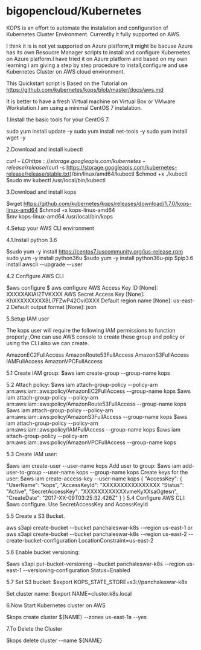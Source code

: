 # bigopencloud/Kubernetes

KOPS is an effort to automate the instalation and configuration of Kubernetes Cluster Environment.
Currentlly it fully supported on AWS.

I think it is is not yet supported on Azure platform,it might be bacuse Azure has its own Resoucre Manager scripts to install and configure Kubernetes on Azure platform.I have tried it on Azure platform and based on my own learning i am giving a step by step procedure to install,configure and use Kubernetes Cluster on AWS cloud environment.

This Quickstart script is Based on the Tutorial on https://github.com/kubernetes/kops/blob/master/docs/aws.md

It is better to have a fresh Virtual machine on Virtual Box or VMware Workstation.I am using a minimal CentOS 7 instalation.

1.Install the basic tools for your CentOS 7.

sudo yum install update -y
sudo yum install net-tools -y
sudo yum install wget -y

2.Download and install kubectl

$curl -LO https://storage.googleapis.com/kubernetes-release/release/$(curl -s https://storage.googleapis.com/kubernetes-release/release/stable.txt)/bin/linux/amd64/kubectl
$chmod +x ./kubectl
$sudo mv kubectl /usr/local/bin/kubectl

3.Download and install kops

$wget https://github.com/kubernetes/kops/releases/download/1.7.0/kops-linux-amd64
$chmod +x kops-linux-amd64  
$mv kops-linux-amd64 /usr/local/bin/kops 

4.Setup your AWS CLI environment

4.1.Install python 3.6

$sudo yum -y install https://centos7.iuscommunity.org/ius-release.rpm
sudo yum -y install python36u
$sudo yum -y install python36u-pip
$pip3.6 install awscli --upgrade --user

4.2 Configure AWS CLI

$aws configure
$ aws configure
AWS Access Key ID [None]: XXXXXAKIAI2TVKXXX
AWS Secret Access Key [None]: KhXXXXXXXXX8Li7FZwP42OviGXXX
Default region name [None]: us-east-2
Default output format [None]: json

5.Setup IAM user

The kops user will require the following IAM permissions to function properly:,One can use AWS console to create these group and policy or using the CLI also we can create.

AmazonEC2FullAccess
AmazonRoute53FullAccess
AmazonS3FullAccess
IAMFullAccess
AmazonVPCFullAccess

5.1 Create IAM group:
$aws iam create-group --group-name kops

5.2 Attach policy:
$aws iam attach-group-policy --policy-arn arn:aws:iam::aws:policy/AmazonEC2FullAccess --group-name kops
$aws iam attach-group-policy --policy-arn arn:aws:iam::aws:policy/AmazonRoute53FullAccess --group-name kops
$aws iam attach-group-policy --policy-arn arn:aws:iam::aws:policy/AmazonS3FullAccess --group-name kops
$aws iam attach-group-policy --policy-arn arn:aws:iam::aws:policy/IAMFullAccess --group-name kops
$aws iam attach-group-policy --policy-arn arn:aws:iam::aws:policy/AmazonVPCFullAccess --group-name kops

5.3 Create IAM user: 

$aws iam create-user --user-name kops
Add user to group: 
$aws iam add-user-to-group --user-name kops --group-name kops
Create keys for the user: 
$aws iam create-access-key --user-name kops
{
    "AccessKey": {
        "UserName": "kops",
        "AccessKeyId": "XXXXXXXXXXXXXXXX
        "Status": "Active",
        "SecretAccessKey": "XXXXXXXXXXXXvmeKyXXsaOgtesn",
        "CreateDate": "2017-XX-09T03:25:32.426Z"
    }
}
5.4 Configure AWS CLI: 
$aws configure. Use SecretAccessKey and AccessKeyId

5.5 Create a S3 Bucket.

aws s3api create-bucket --bucket panchaleswar-k8s --region us-east-1 
or
aws s3api create-bucket --bucket panchaleswar-k8s --region us-east-2 --create-bucket-configuration LocationConstraint=us-east-2

5.6 Enable bucket versioning: 

$aws s3api put-bucket-versioning --bucket panchaleswar-k8s --region us-east-1 --versioning-configuration Status=Enabled

5.7 Set S3 bucket: 
$export KOPS_STATE_STORE=s3://panchaleswar-k8s

Set cluster name: 
$export NAME=cluster.k8s.local

6.Now Start Kubernetes cluster on AWS

$kops create cluster ${NAME} --zones us-east-1a --yes

7.To Delete the Cluster

$kops delete cluster --name ${NAME}

